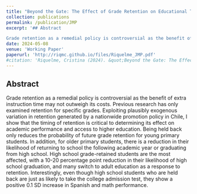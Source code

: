 ```yaml
---
title: "Beyond the Gate: The Effect of Grade Retention on Educational Trajectories"
collection: publications
permalink: /publication/JMP
excerpt: '## Abstract

Grade retention as a remedial policy is controversial as the benefit of extra instruction time may not outweigh its costs. Previous research has only examined retention for specific grades. Exploiting plausibly exogenous variation in retention generated by a nationwide promotion policy in Chile, I show that the timing of retention is critical to determining its effect on academic performance and access to higher education. Being held back only reduces the probability of future grade retention for young primary students. In addition, for older primary students, there is a reduction in their likelihood of returning to school the following academic year or graduating from high school. High school grade-retained students are the most affected, with a 10-20 percentage point reduction in their likelihood of high school graduation, and many switch to adult education as a response to retention. Interestingly, even though high school students who are held back are just as likely to take the college admission test, they show a positive 0.1 SD increase in Spanish and math performance.'
date: 2024-05-08
venue: 'Working Paper'
paperurl: 'http://riqmc.github.io/files/Riquelme_JMP.pdf'
#citation: 'Riquelme, Cristina (2024). &quot;Beyond the Gate: The Effect of Grade Retention on Educational Trajectories.&quot; <i>Working Paper</i>.'
---
```


## Abstract

Grade retention as a remedial policy is controversial as the benefit of extra instruction time may not outweigh its costs. Previous research has only examined retention for specific grades. Exploiting plausibly exogenous variation in retention generated by a nationwide promotion policy in Chile, I show that the timing of retention is critical to determining its effect on academic performance and access to higher education. Being held back only reduces the probability of future grade retention for young primary students. In addition, for older primary students, there is a reduction in their likelihood of returning to school the following academic year or graduating from high school. High school grade-retained students are the most affected, with a 10-20 percentage point reduction in their likelihood of high school graduation, and many switch to adult education as a response to retention. Interestingly, even though high school students who are held back are just as likely to take the college admission test, they show a positive 0.1 SD increase in Spanish and math performance.
